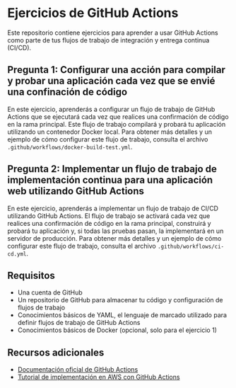 # Ejercicios de GitHub Actions

Este repositorio contiene ejercicios para aprender a usar GitHub Actions como parte de tus flujos de trabajo de integración y entrega continua (CI/CD).

## Pregunta 1: Configurar una acción para compilar y probar una aplicación cada vez que se envié una confinación de código

En este ejercicio, aprenderás a configurar un flujo de trabajo de GitHub Actions que se ejecutará cada vez que realices una confirmación de código en la rama principal. Este flujo de trabajo compilará y probará tu aplicación utilizando un contenedor Docker local. Para obtener más detalles y un ejemplo de cómo configurar este flujo de trabajo, consulta el archivo `.github/workflows/docker-build-test.yml`.

## Pregunta 2: Implementar un flujo de trabajo de implementación continua para una aplicación web utilizando GitHub Actions

En este ejercicio, aprenderás a implementar un flujo de trabajo de CI/CD utilizando GitHub Actions. El flujo de trabajo se activará cada vez que realices una confirmación de código en la rama principal, construirá y probará tu aplicación y, si todas las pruebas pasan, la implementará en un servidor de producción. Para obtener más detalles y un ejemplo de cómo configurar este flujo de trabajo, consulta el archivo `.github/workflows/ci-cd.yml`.

## Requisitos

- Una cuenta de GitHub
- Un repositorio de GitHub para almacenar tu código y configuración de flujos de trabajo
- Conocimientos básicos de YAML, el lenguaje de marcado utilizado para definir flujos de trabajo de GitHub Actions
- Conocimientos básicos de Docker (opcional, solo para el ejercicio 1)

## Recursos adicionales

- [Documentación oficial de GitHub Actions](https://docs.github.com/en/actions)
- [Tutorial de implementación en AWS con GitHub Actions](https://aws.amazon.com/es/blogs/containers/create-a-ci-cd-pipeline-for-amazon-ecs-with-github-actions-and-aws-codebuild-tests/)

